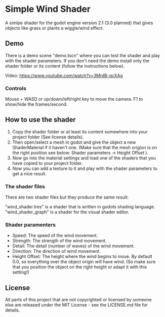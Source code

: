 # Simple Wind Shader

A simlpe shader for the godot engine version 2.1 (3.0 planned) that gives objects like grass or plants a wiggle/wind effect. 


## Demo

There is a demo scene "demo.tscn" where you can test the shader and play with the shader parameters.
If you don't need the demo install only the shader folder or its content (follow the instructions below).

Video: https://www.youtube.com/watch?v=3MrdB-qcXAg

### Controls

Mouse + WASD or up/down/left/right key to move the camera.
F1 to show/hide the frames/second.


## How to use the shader

1. Copy the shader folder or at least its content somewhere into your project folder (See license details).
2. Then open/select a mesh in godot and give the object a new ShaderMaterial if it haven't one.
(Make sure that the mesh origion is on the right position see below: Shader parameters -> Height Offset ).
3. Now go into the material settings and load one of the shaders that you have copied to your project folder. 
4. Now you can add a texture to it and play with the shader parameters to get a nice result.

### The shader files

There are two shader files but they produce the same result:

"wind_shader.tres" is a shader that is written in godots shading language.
"wind_shader_graph" is a shader for the visual shader editor.

### Shader paramenters

- Speed: The speed of the wind movement.
- Strength: The strength of the wind movement.
- Detail: The detail (number of waves) of the wind movement.
- Direction: The direction of wind movement.
- Height Offset: The height where the wind begins to move. By default 0.0, so everything over the object origin will have wind. (So make sure that you position the object on the right height or adapt it with this setting!) 

## License

All parts of this project that are not copyrighted or licensed by someone else are released under the MIT License - see the LICENSE.md file for details.



